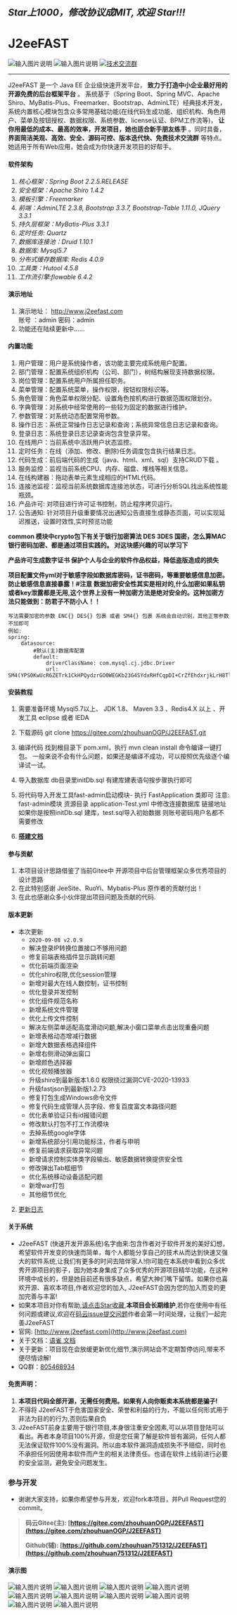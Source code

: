 
## ***Star上1000，修改协议成MIT, 欢迎 Star!!!***


# J2eeFAST

![输入图片说明](https://img.shields.io/badge/%E9%AB%98%E6%95%88-%E5%BF%AB%E9%80%9F-brightgreen "在这里输入图片标题")
![输入图片说明](https://img.shields.io/badge/%E5%AE%89%E5%85%A8-%E6%BA%90%E7%A0%81%E5%8F%AF%E6%8E%A7-blueviolet "在这里输入图片标题")
[![技术交流群](https://img.shields.io/badge/QQ%E6%8A%80%E6%9C%AF%E7%BE%A4-805468934-orange "J2eeFAST技术交流群") 
](https://jq.qq.com/?_wv=1027&k=5xTlnN6)


---



J2eeFAST 是一个 Java EE 企业级快速开发平台， **致力于打造中小企业最好用的开源免费的后台框架平台** 。 系统基于（Spring Boot、Spring MVC、Apache Shiro、MyBatis-Plus、Freemarker、Bootstrap、AdminLTE）经典技术开发， 系统内置核心模块包含众多常用基础功能(在线代码生成功能、组织机构、角色用户、菜单及按钮授权、数据权限、系统参数、license认证、BPM工作流等)，  **让你用最低的成本、最高的效率，开发项目，她也适合新手朋友练手** 。同时具备， **界面简洁美观、高效、安全、源码可控、版本迭代快、免费技术交流群** 等特点。她适用于所有Web应用，她会成为你快速开发项目的好帮手。


#### 软件架构 

1.  _核心框架：Spring Boot 2.2.5.RELEASE_ 
2.   _安全框架：Apache Shiro 1.4.2_ 
3.   _模板引擎：Freemarker_ 
4.   _前端：AdminLTE 2.3.8, Bootstrap 3.3.7, Bootstrap-Table 1.11.0, JQuery 3.3.1_ 
5.   _持久层框架：MyBatis-Plus 3.3.1_ 
6.   _定时任务: Quartz_ 
7.   _数据库连接池：Druid 1.10.1_ 
9.   _数据库: Mysql5.7_
10.  _分布式缓存数据库: Redis 4.0.9_
11.  _工具类：Hutool 4.5.8_ 
12.  _工作流引擎:flowable 6.4.2_

#### 演示地址

1.  演示地址： http://www.j2eefast.com <br>账号 ：admin 密码：admin
2.  功能还在陆续更新中......

#### 内置功能

1.  用户管理：用户是系统操作者，该功能主要完成系统用户配置。
2.  部门管理：配置系统组织机构（公司、部门），树结构展现支持数据权限。
3.  岗位管理：配置系统用户所属担任职务。
4.  菜单管理：配置系统菜单，操作权限，按钮权限标识等。
5.  角色管理：角色菜单权限分配、设置角色按机构进行数据范围权限划分。
6.  字典管理：对系统中经常使用的一些较为固定的数据进行维护。
7.  参数管理：对系统动态配置常用参数。
8.  操作日志：系统正常操作日志记录和查询；系统异常信息日志记录和查询。
9.  登录日志：系统登录日志记录查询包含登录异常。
10. 在线用户：当前系统中活跃用户状态监控。
11. 定时任务：在线（添加、修改、删除)任务调度包含执行结果日志。
12. 代码生成：前后端代码的生成（java、html、xml、sql）支持CRUD下载 。
13. 服务监控：监视当前系统CPU、内存、磁盘、堆栈等相关信息。
14. 在线构建器：拖动表单元素生成相应的HTML代码。
15. 连接池监视：监视当前系统数据库连接池状态，可进行分析SQL找出系统性能瓶颈。
16. 产品许可: 对项目进行许可证书控制，防止程序拷贝运行。
17. 公告通知:  针对项目升级重要情况出通知公告直接生成静态页面，可以实现延迟推送，设置时效性,实时预览功能

**common 模块中crypto包下有关于银行加密算法 DES 3DES 国密，怎么算MAC 银行密码加密、都是通过项目实践的。 对这块感兴趣的可以学习下** 
 
**产品许可生成数字证书 保护个人与企业的软件作品权益，降低盗版造成的损失**

 **项目配置文件yml对于敏感字段如数据库密码，证书密码，等重要敏感信息加密。防止敏感信息直接暴露！#注意 数据加密安全性其实是相对的,什么加密如果私钥或者key泄露都是无用,这个世界上没有一种加密方法是绝对安全的。这种加密方法只能做到：防君子不防小人！！**
```
写法需要加密的参数 ENC{} DES{} 包裹 或者 SM4{} 包裹 系统会自动识别，其他正常参数不加即可
例如:
spring:
    datasource:
        #默认(主)数据库配置
        default:
            driverClassName: com.mysql.cj.jdbc.Driver
            url: SM4(YPS0KwUcR6ZETrk1CkHPQydzrGO0WEGKb23G4SYdxRHfCqpDI+CrZfEhdxrjkLrH8TlmyqsC50mP/q4ZJzyJfauQIZ3AbsgQ3k/XzDwsrvSI+58c1UuMKaZW3zdIPj1wg+dUmfldaW4i3CQOfHGXwXL+hpVTIjpUBPZFewkPcnk=)
```
#### 安装教程

1.  需要准备环境 Mysql5.7以上、 JDK 1.8、 Maven 3.3 、Redis4.X 以上 、开发工具 eclipse 或者 IEDA
2.  下载源码 git clone https://gitee.com/zhouhuanOGP/J2EEFAST.git
3.  编译代码
    找到根目录下 pom.xml，执行 mvn clean install 命令编译一键打包。
    一般来说不会有什么问题，如果还是编译不成功，可以按照优先级逐个编译试一试。
4.  导入数据库
    db目录里initDb.sql 有建库建表语句按步骤执行即可
5.  将代码导入开发工具fast-admin启动模块- 执行 FastApplication 类即可
注意:
    fast-admin模块 资源目录 application-Test.yml 中修改连接数据库 链接地址 如果你是按照initDb.sql 建库，test.sql导入初始数据 则账号密码用户名都不需要修改

6. ****[搭建文档](https://www.yuque.com/u1174484/j2eefast/kt0nbi)**** 
#### 参与贡献

1.  本项目设计思路借鉴了当前Gitee中 开源项目中后台管理框架众多优秀项目的设计思路
2.  在此特别感谢 JeeSite、RuoYi、Mybatis-Plus 原作者的贡献付出！
3.  在此也感谢众多小伙伴提出项目问题及贡献的代码.

####  版本更新
* 本次更新
    * `2020-09-08 v2.0.9 ` 
    - 解决登录IP转换位置接口不够用问题
    - 修复前端表格插件显示跳转问题
    - 优化前端页面渲染
    - 优化shiro权限,优化session管理
    - 新增对最大在线人数控制，证书控制
    - 优化登录并发控制
    - 优化组件规范名称
    - 新增系统文件管理
    - 优化上传文件控制
    - 解决左侧菜单适配高度滑动问题,解决小窗口菜单点击出现重叠问题
    - 新增表格动态增减行数据
    - 新增大数据表格选择组件
    - 新增右侧滑动弹出窗口
    - 新增颜色选择器
    - 优化视频播放器
    - 升级shiro到最新版本1.6.0 权限绕过漏洞CVE-2020-13933
    - 升级fastjson到最新版1.2.73
    - 修复打包生成Windows命令文件
    - 修复代码生成管理人员字段、修复百度富文本路径问题
    - 优化表单验证只有id报错问题
    - 修改默认打包不打工作流模块
    - 去掉系统google字体
    - 新增系统部分引用功能标注，作者与申明
    - 修复前端请求获取异常问题
    - 新增请求控制实体类字段输出、敏感数据转换提供安全性
    - 修改弹出Tab框细节
    - 优化系统移动设备适配问题
    - 新增war打包
    - 其他细节优化
    
        
2. [更新日志](https://www.yuque.com/u1174484/j2eefast/yscyux) 

#### 关于系统
* J2eeFAST (快速开发开源系统)名字由来:包含作者对于软件开发的美好幻想，希望软件开发变的快速而简单，每个人都能分享自己的技术从而达到快速又强大的软件系统,让我们有更多的时间去陪伴家人!你可能在本系统中看到众多优秀开源项目的影子，因为她本身集成了众多优秀的开源项目精华功能，在这种环境中成长的，但是她目前还有很多缺点，希望大神们嘴下留情。如果你也喜欢开源、喜欢本项目,作者欢迎您的加入, J2eeFAST会因为您的加入而变的更加完善与丰富!
* 如果本项目对你有帮助,[请点击Star收藏](https://gitee.com/zhouhuanOGP/J2EEFAST),**本项目会长期维护**,若你在使用中有任何问题或建议,欢迎在[码云issue提交问题](https://gitee.com/zhouhuanOGP/J2EEFAST/issues)作者会第一时间处理，让我们一起完善J2eeFAST
* 官网: [http://www.j2eefast.com](http://www.j2eefast.com)
* 关于文档：[语雀 文档](https://www.yuque.com/u1174484/j2eefast/tv3kee)
* 关于更新：项目现在会放缓更新优化细节,演示网站会不定期暂停访问,带来不便尽情谅解!
* QQ群：[805468934](https://jq.qq.com/?_wv=1027&k=5xTlnN6)
#### 免责声明：
 1. **本项目代码全部开源，无需任何费用。如果有人向你贩卖本系统都是骗子!** 
1. 不得将 J2eeFAST于危害国家安全、荣誉和利益的行为，不能以任何形式用于非法为目的的行为,否则后果自负
1. J2eeFAST前身主要用于银行项目,本身很注重安全因素,可以从项目登陆可以看出。再者本身项目100%开源，但是您任需了解是软件皆有漏洞，任何人都无法保证软件100%没有漏洞。所以由本软件漏洞造成损失不予赔偿，同时也不承担任何因使用本软件而产生的相关法律责任。也请在软件上线前进行必要的安全监测，避免安全问题发生。
### 参与开发
* 谢谢大家支持，如果你希望参与开发，欢迎fork本项目，并Pull Request您的commit。

>  **码云Gitee(主): [https://gitee.com/zhouhuanOGP/J2EEFAST](https://gitee.com/zhouhuanOGP/J2EEFAST)** 
> 
>  **Github(辅): [https://github.com/zhouhuan751312/J2EEFAST](https://github.com/zhouhuan751312/J2EEFAST)** 

#### 演示图
![输入图片说明](https://images.gitee.com/uploads/images/2020/0908/084001_75d40312_1816537.png "屏幕截图.png")
![输入图片说明](https://images.gitee.com/uploads/images/2020/0908/084020_e10905d8_1816537.png "屏幕截图.png")
![输入图片说明](https://images.gitee.com/uploads/images/2020/0908/084104_5497a596_1816537.png "屏幕截图.png")
![输入图片说明](https://images.gitee.com/uploads/images/2020/0908/084221_70975dcf_1816537.png "屏幕截图.png")
![输入图片说明](https://images.gitee.com/uploads/images/2020/0810/142932_30f1f459_1816537.png "屏幕截图.png")
![输入图片说明](https://images.gitee.com/uploads/images/2020/0810/143020_d4583af2_1816537.png "屏幕截图.png")
![输入图片说明](https://images.gitee.com/uploads/images/2020/0810/143057_462c279f_1816537.png "屏幕截图.png")
![输入图片说明](https://images.gitee.com/uploads/images/2020/0810/143152_b0ff9fd0_1816537.png "屏幕截图.png")
![输入图片说明](https://images.gitee.com/uploads/images/2020/0908/084132_00c4292f_1816537.png "屏幕截图.png")
![输入图片说明](https://images.gitee.com/uploads/images/2020/0908/084145_791f453f_1816537.png "屏幕截图.png")